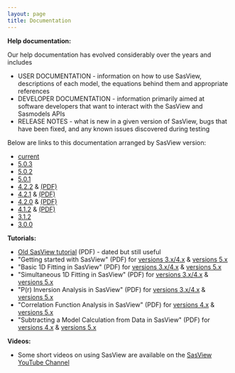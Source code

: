 ```yaml
---
layout: page
title: Documentation
---
```


**Help documentation:**

Our help documentation has evolved considerably over the years and includes

*   USER DOCUMENTATION - information on how to use SasView, descriptions of each model, the equations behind them and appropriate references
*   DEVELOPER DOCUMENTATION - information primarily aimed at software developers that want to interact with the SasView and Sasmodels APIs
*   RELEASE NOTES - what is new in a given version of SasView, bugs that have been fixed, and any known issues discovered during testing

Below are links to this documentation arranged by SasView version:

*   [current](/docs/index.html)
*   [5.0.3](/docs/old_docs/5.0.3/index.html)
*   [5.0.2](/docs/old_docs/5.0.2/index.html)
*   [5.0.1](/docs/old_docs/5.0.1/index.html)
*   [4.2.2](/docs/old_docs/4.2.2/index.html) & [(PDF)](/downloads/SasViewDocumentation_4.2.2.pdf)
*   [4.2.1](/docs/old_docs/4.2.1/index.html) & [(PDF)](/downloads/Old_SasViewDocumentation/SasViewDocumentation_4.2.1.pdf)
*   [4.2.0](/docs/old_docs/4.2.0/index.html) & [(PDF)](/downloads/Old_SasViewDocumentation/SasViewDocumentation_4.2.0.pdf)
*   [4.1.2](/docs/old_docs/4.1.2/index.html) & [(PDF)](/downloads/Old_SasViewDocumentation/SasViewDocumentation_4.1.2.pdf)
*   [3.1.2](/docs/old_docs/3.1.2/index.html)
*   [3.0.0](/docs/old_docs/3.0.0/index.html)

<a name="tutorials"></a>

**Tutorials:**
*   [Old SasView tutorial](/downloads/OldTutorial.pdf) (PDF) - dated but still useful
*   "Getting started with SasView" (PDF) for [versions 3.x/4.x](/downloads/getting_started_with_sasview_v3x_4x.pdf) & [versions 5.x](/downloads/getting_started_with_sasview_v5.pdf)
*   "Basic 1D Fitting in SasView" (PDF) for [versions 3.x/4.x](/downloads/basic_1d_fitting_in_sasview_v3x_4x.pdf) & [versions 5.x](/downloads/basic_1d_fitting_in_sasview_v5.pdf)
*   "Simultaneous 1D Fitting in SasView" (PDF) for [versions 3.x/4.x](/downloads/simultaneous_1d_fitting_in_sasview_v3x_4x.pdf) & [versions 5.x](/downloads/simultaneous_1d_fitting_in_sasview_v5.pdf)
*   "P(r) Inversion Analysis in SasView" (PDF) for [versions 3.x/4.x](/downloads/pr_inversion_analysis_in_sasview_v4x.pdf) & [versions 5.x](/downloads/pr_inversion_analysis_in_sasview_v5.pdf)
*   "Correlation Function Analysis in SasView" (PDF) for [versions 4.x](/downloads/correlation_function_analysis_in_sasview_v4x.pdf) & [versions 5.x](/downloads/correlation_function_analysis_in_sasview_v5.pdf)
*   "Subtracting a Model Calculation from Data in SasView" (PDF) for [versions 4.x](/downloads/subtracting_a_model_calculation_from_real_data_v4x.pdf) & [versions 5.x](/downloads/subtracting_a_model_calculation_from_real_data_v5.pdf)

**Videos:**
*   Some short videos on using SasView are available on the [SasView YouTube Channel](https://www.youtube.com/channel/UCxvD3ysXJ05l6MgY7YKjEFQ)
